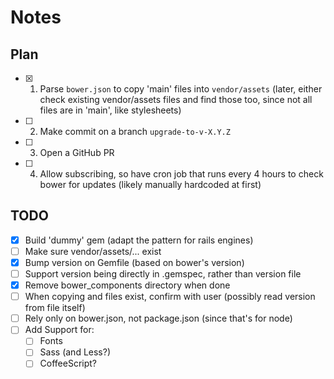 # Notes

## Plan

- [x] 1. Parse `bower.json` to copy 'main' files into `vendor/assets`
   (later, either check existing vendor/assets files and find those too, since
    not all files are in 'main', like stylesheets)

- [ ] 2. Make commit on a branch `upgrade-to-v-X.Y.Z`

- [ ] 3. Open a GitHub PR

- [ ] 4. Allow subscribing, so have cron job that runs every 4 hours to check bower
   for updates (likely manually hardcoded at first)

## TODO
- [x] Build 'dummy' gem (adapt the pattern for rails engines)
- [ ] Make sure vendor/assets/... exist
- [x] Bump version on Gemfile (based on bower's version)
- [ ] Support version being directly in .gemspec, rather than version file
- [x] Remove bower_components directory when done
- [ ] When copying and files exist, confirm with user (possibly read version from
  file itself)
- [ ] Rely only on bower.json, not package.json (since that's for node)
- [ ] Add Support for:
  - [ ] Fonts
  - [ ] Sass (and Less?)
  - [ ] CoffeeScript?
